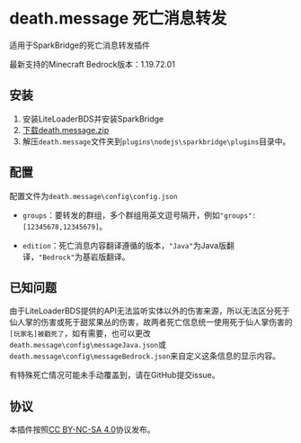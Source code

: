 # death.message 死亡消息转发

适用于SparkBridge的死亡消息转发插件

最新支持的Minecraft Bedrock版本：1.19.72.01

## 安装

1. 安装LiteLoaderBDS并安装SparkBridge
2. [下载death.message.zip](https://github.com/FtyLollipop/spark-death-message/releases)
3. 解压`death.message`文件夹到`plugins\nodejs\sparkbridge\plugins`目录中。

## 配置

配置文件为`death.message\config\config.json`

- `groups`：要转发的群组，多个群组用英文逗号隔开，例如`"groups": [12345678,12345679]`。

- `edition`：死亡消息内容翻译遵循的版本，`"Java"`为Java版翻译，`"Bedrock"`为基岩版翻译。

## 已知问题

由于LiteLoaderBDS提供的API无法监听实体以外的伤害来源，所以无法区分死于仙人掌的伤害或死于甜浆果丛的伤害，故两者死亡信息统一使用死于仙人掌伤害的`[玩家名]被戳死了`，如有需要，也可以更改`death.message\config\messageJava.json`或`death.message\config\messageBedrock.json`来自定义这条信息的显示内容。

有特殊死亡情况可能未手动覆盖到，请在GitHub提交issue。

## 协议

本插件按照[CC BY-NC-SA 4.0](https://creativecommons.org/licenses/by-nc-sa/4.0/deed.zh-Hans)协议发布。